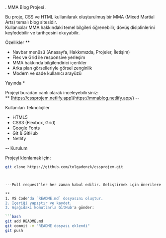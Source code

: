 . MMA Blog Projesi .

Bu proje, CSS ve HTML kullanılarak oluşturulmuş bir MMA (Mixed Martial Arts) temalı blog sitesidir.  
Kullanıcılar MMA hakkındaki temel bilgileri öğrenebilir, dövüş disiplinlerini keşfedebilir ve tarihçesini okuyabilir.

 Özellikler **

- Navbar menüsü (Anasayfa, Hakkımızda, Projeler, İletişim)
- Flex ve Grid ile responsive yerleşim
- MMA hakkında bilgilendirici içerikler
- Arka plan görselleriyle görsel zenginlik
- Modern ve sade kullanıcı arayüzü


 Yayında *

Projeyi buradan canlı olarak inceleyebilirsiniz:  
** [https://cssprojem.netlify.app](https://mmablog.netlify.app/) --

 Kullanılan Teknolojiler

- HTML5
- CSS3 (Flexbox, Grid)
- Google Fonts
- Git & GitHub
- Netlify

-- Kurulum

Projeyi klonlamak için:
```bash
git clone https://github.com/tolgadenzk/cssprojem.git



---Pull request’ler her zaman kabul edilir. Geliştirmek için önerilere açığım!--

**
1. VS Code'da `README.md` dosyasını oluştur.
2. İçeriği yapıştır ve kaydet.
3. Aşağıdaki komutlarla GitHub'a gönder:

```bash
git add README.md
git commit -m "README dosyası eklendi"
git push

